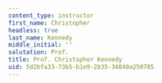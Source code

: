 ```yaml
---
content_type: instructor
first_name: Christopher
headless: true
last_name: Kennedy
middle_initial: ''
salutation: Prof.
title: Prof. Christopher Kennedy
uid: 5d2bfa33-73b5-b1e9-2b35-34840a250785
---
```

